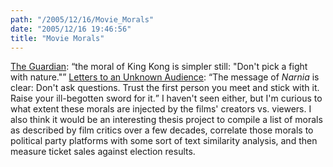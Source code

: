 ```yaml
---
path: "/2005/12/16/Movie_Morals" 
date: "2005/12/16 19:46:56" 
title: "Movie Morals" 
---
```

<p><a href="http://film.guardian.co.uk/features/featurepages/0,4120,1667600,00.html">The Guardian</a>: <q>the moral of King Kong is simpler still: "Don't pick a fight with nature."</q> <a href="http://ezrakilty.net/ezlog/archives/000831.html">Letters to an Unknown Audience</a>: <q>The message of <cite>Narnia</cite> is clear: Don't ask questions. Trust the first person you meet and stick with it. Raise your ill-begotten sword for it.</q> I haven't seen either, but I'm curious to what extent these morals are injected by the films' creators vs. viewers. I also think it would be an interesting thesis project to compile a list of morals as described by film critics over a few decades, correlate those morals to political party platforms with some sort of text similarity analysis, and then measure ticket sales against election results.</p>